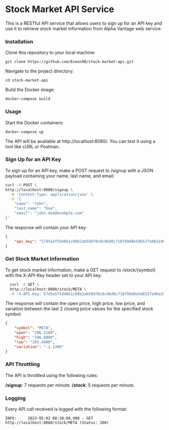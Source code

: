# Stock Market API Service
This is a RESTful API service that allows users to sign up for an API key and use it to retrieve stock market information from Alpha Vantage web service.

### Installation
Clone this repository to your local machine:

`git clone https://github.com/Ezeon98/stock-market-api.git`

Navigate to the project directory:

`cd stock-market-api`

Build the Docker image:

`docker-compose build`

### Usage

Start the Docker containers:

`docker-compose up`

The API will be available at http://localhost:8080/. You can test it using a tool like cURL or Postman.

### Sign Up for an API Key
To sign up for an API key, make a POST request to /signup with a JSON payload containing your name, last name, and email:

```bash
curl -X POST \
http://localhost:8080/signup \
  -H 'Content-Type: application/json' \
  -d '{
    "name": "John",
    "last_name": "Doe",
    "email": "john.doe@example.com"
}'
```

The response will contain your API key:

```json
{
    "api_key": "57d5a5f5d48b1c09b2ab59d78c0c96d0c716f99d8e5d6527a96a19664c5b5bb8"
}
```

### Get Stock Market Information
To get stock market information, make a GET request to /stock/{symbol} with the X-API-Key header set to your API key:

```bash 
  curl -X GET \
  http://localhost:8000/stock/META \
  -H 'X-API-Key: 57d5a5f5d48b1c09b2ab59d78c0c96d0c716f99d8e5d6527a96a19664c5b5bb8'
  ```

The response will contain the open price, high price, low price, and variation between the last 2 closing price values for the specified stock symbol:

```json
{
    "symbol": "META",
    "open": "296.5100",
    "high": "296.8800",
    "low": "293.4400",
    "variation": "-1.1300"
}
```
### API Throttling
The API is throttled using the following rules:

**/signup**: 7 requests per minute.
**/stock**: 5 requests per minute.

### Logging
Every API call received is logged with the following format:

`INFO:     2023-05-02 08:30:00,000 - GET http://localhost:8080/stock/META (Status: 200)`